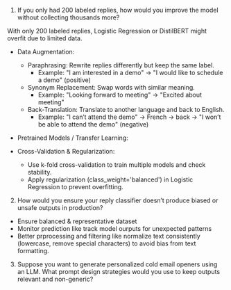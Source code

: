 1. If you only had 200 labeled replies, how would you improve the model without collecting thousands more?

With only 200 labeled replies, Logistic Regression or DistilBERT might overfit due to limited data.

- Data Augmentation:
    - Paraphrasing: Rewrite replies differently but keep the same label.
        - Example: "I am interested in a demo" → "I would like to schedule a demo" (positive)
    - Synonym Replacement: Swap words with similar meaning.
        - Example: "Looking forward to meeting" → "Excited about meeting"
    - Back-Translation: Translate to another language and back to English.
        - Example: "I can’t attend the demo" → French → back → "I won’t be able to attend the demo" (negative)
- Pretrained Models / Transfer Learning:
- Cross-Validation & Regularization:

    - Use k-fold cross-validation to train multiple models and check stability.
    - Apply regularization (class_weight='balanced') in Logistic Regression to prevent overfitting.


2. How would you ensure your reply classifier doesn’t produce biased or unsafe outputs in production?

- Ensure balanced & representative dataset
- Monitor prediction like track model ourputs for unexpected patterns
- Better prprocessing and filtering like normalize text consistently (lowercase, remove special characters) to avoid bias from text formatting.

3. Suppose you want to generate personalized cold email openers using an LLM. What prompt design strategies would you use to keep outputs relevant and non-generic?